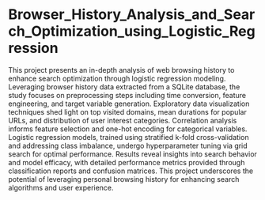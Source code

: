# Browser_History_Analysis_and_Search_Optimization_using_Logistic_Regression

This project presents an in-depth analysis of web browsing history to enhance search optimization through logistic regression modeling. Leveraging browser history data extracted from a SQLite database, the study focuses on preprocessing steps including time conversion, feature engineering, and target variable generation. Exploratory data visualization techniques shed light on top visited domains, mean durations for popular URLs, and distribution of user interest categories. Correlation analysis informs feature selection and one-hot encoding for categorical variables. Logistic regression models, trained using stratified k-fold cross-validation and addressing class imbalance, undergo hyperparameter tuning via grid search for optimal performance. Results reveal insights into search behavior and model efficacy, with detailed performance metrics provided through classification reports and confusion matrices. This project underscores the potential of leveraging personal browsing history for enhancing search algorithms and user experience.
